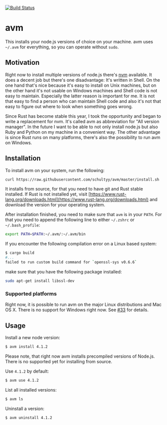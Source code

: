[![Build Status](https://travis-ci.org/schultyy/avm.svg)](https://travis-ci.org/schultyy/avm)

# avm

This installs your node.js versions of choice on your machine. avm uses `~/.avm` for everything, so you can operate without `sudo`.

## Motivation

Right now to install multiple versions of node.js there's [nvm](https://github.com/creationix/nvm) available. It does a decent job but there's one disadvantage: It's written in Shell. On the one hand that's nice because it's easy to install on Unix machines, but on the other hand it's not usable on Windows machines and Shell code is not easy to maintain.
Especially the latter reason is important for me. It is not that easy to find a person who can maintain Shell code and also it's not that easy to figure out where to look when something goes wrong.

Since Rust has become stable this year, I took the opportunity and began to write a replacement for nvm. It's called avm as abbreviation for "All version manager". In the future I want to be able to not only install node.js but also Ruby and Python on my machine in a convenient way. The other advantage is since Rust runs on many platforms, there's also the possibility to run avm on Windows.

## Installation

To install avm on your system, run the following:

```bash
curl https://raw.githubusercontent.com/schultyy/avm/master/install.sh | bash
```

It installs from source, for that you need to have git and Rust stable installed.
If Rust is not installed yet, visit [https://www.rust-lang.org/downloads.html](https://www.rust-lang.org/downloads.html) and download
the version for your operating system.

After installation finished, you need to make sure that `avm` is in your `PATH`. For that you need to append the following line to either `~/.zshrc` or `~/.bash_profile`:

```bash
export PATH=$PATH:~/.avm/:~/.avm/bin
```

If you encounter the following compilation error on a Linux based system:

```bash
$ cargo build
#...
failed to run custom build command for `openssl-sys v0.6.6`
```

make sure that you have the following package installed:

```bash
sudo apt-get install libssl-dev
```

### Supported platforms

Right now, it is possible to run avm on the major Linux distributions and Mac OS X. There is no support for Windows right now. See [#33](https://github.com/schultyy/avm/issues/33) for details.

## Usage

Install a new node version:

```bash
$ avm install 4.1.2
```

Please note, that right now avm installs precompiled versions of Node.js. There is no supported yet for installing from source.

Use `4.1.2` by default:
```bash
$ avm use 4.1.2
```

List all installed versions:

```bash
$ avm ls
```

Uninstall a version:

```bash
$ avm uninstall 4.1.2
```
